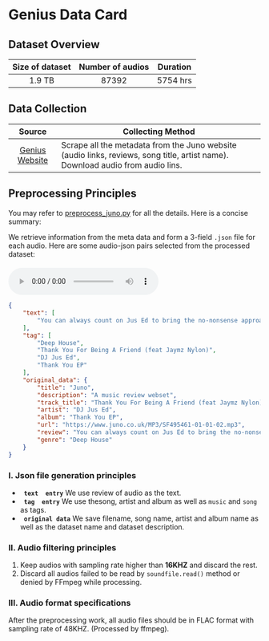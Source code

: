 # Genius Data Card
## Dataset Overview
|Size of dataset|Number of audios|Duration|
|:----:|:-----:|:-----:|
|1.9 TB| 87392|5754 hrs|
## Data Collection

|Source|<center>Collecting Method<center>|
|:---------:|:--------
| [Genius Website](https://genius.com/#top-songs)  | Scrape all the metadata from the Juno website (audio links, reviews, song title, artist name). Download audio from audio lins. <br>
## Preprocessing Principles

You may refer to [preprocess_juno.py](/data_preprocess/preprocess_juno.py) for all the details. Here is a concise summary:

We retrieve information
from the meta data and form a 3-field `.json` file for each audio. Here are some audio-json pairs selected from the processed dataset:


#### 
<audio id="audio" controls="controls" preload="yes">
      <source id="flac" src="1.flac">
</audio><br>

```json
{
    "text": [
        "You can always count on Jus Ed to bring the no-nonsense approach to house music to its logical conclusion, and so it is on his latest release, which extends some love to an undisclosed acquaintance. The first version features Alison Crockett crooning over the whimsical piano chords and direct drum programming you would expect from the Underground Quality label boss, while the second version switches the feminine delivery for Jaymz Nylon's baritone interpretation. On the flip, Glen Thornton turns out a remix that embellishes the original with moodier keys and a more forthright groove. Rounding out the EP Ed drops a dubbed out \"Gratitude\" mix that draws on his greatest deep house strengths for a more developed trip through both vocal contributions."
    ],
    "tag": [
        "Deep House",
        "Thank You For Being A Friend (feat Jaymz Nylon)",
        "DJ Jus Ed",
        "Thank You EP"
    ],
    "original_data": {
        "title": "Juno",
        "description": "A music review webset",
        "track_title": "Thank You For Being A Friend (feat Jaymz Nylon)",
        "artist": "DJ Jus Ed",
        "album": "Thank You EP",
        "url": "https://www.juno.co.uk/MP3/SF495461-01-01-02.mp3",
        "review": "You can always count on Jus Ed to bring the no-nonsense approach to house music to its logical conclusion, and so it is on his latest release, which extends some love to an undisclosed acquaintance. The first version features Alison Crockett crooning over the whimsical piano chords and direct drum programming you would expect from the Underground Quality label boss, while the second version switches the feminine delivery for Jaymz Nylon's baritone interpretation. On the flip, Glen Thornton turns out a remix that embellishes the original with moodier keys and a more forthright groove. Rounding out the EP Ed drops a dubbed out \"Gratitude\" mix that draws on his greatest deep house strengths for a more developed trip through both vocal contributions.",
        "genre": "Deep House"
    }
}
```




### I. Json file generation principles 
-  **` text  entry`** We use review of audio as the text.
-  **` tag  entry`** We use thesong, artist and album as well as `music` and `song` as tags.
-  **` original data`** We save filename, song name, artist and album name as well as the dataset name and dataset description.

### II. Audio filtering principles
1. Keep audios with sampling rate higher than **16KHZ** and discard the rest.
2. Discard all audios failed to be read by `soundfile.read()` method or denied by FFmpeg while processing.
### III. Audio format specifications
After the preprocessing work, all audio files should be in FLAC format with sampling rate of 48KHZ. (Processed by ffmpeg).